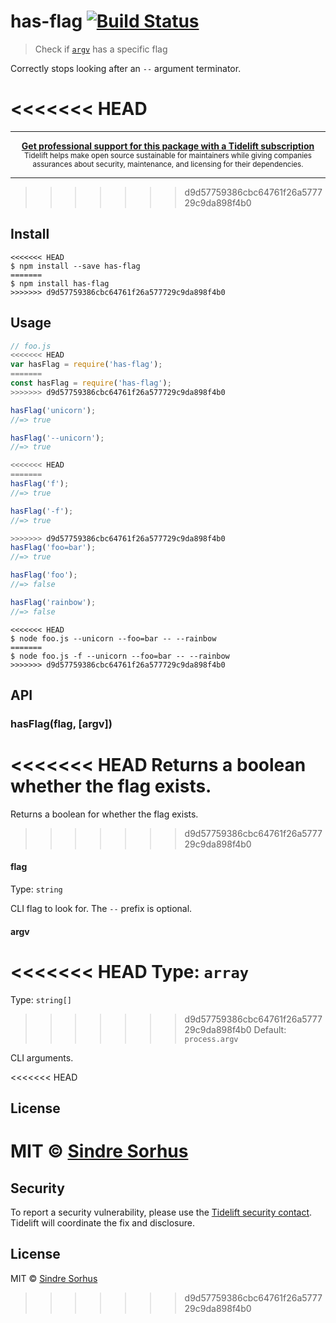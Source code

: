 # has-flag [![Build Status](https://travis-ci.org/sindresorhus/has-flag.svg?branch=master)](https://travis-ci.org/sindresorhus/has-flag)

> Check if [`argv`](https://nodejs.org/docs/latest/api/process.html#process_process_argv) has a specific flag

Correctly stops looking after an `--` argument terminator.

<<<<<<< HEAD
=======
---

<div align="center">
	<b>
		<a href="https://tidelift.com/subscription/pkg/npm-has-flag?utm_source=npm-has-flag&utm_medium=referral&utm_campaign=readme">Get professional support for this package with a Tidelift subscription</a>
	</b>
	<br>
	<sub>
		Tidelift helps make open source sustainable for maintainers while giving companies<br>assurances about security, maintenance, and licensing for their dependencies.
	</sub>
</div>

---

>>>>>>> d9d57759386cbc64761f26a577729c9da898f4b0

## Install

```
<<<<<<< HEAD
$ npm install --save has-flag
=======
$ npm install has-flag
>>>>>>> d9d57759386cbc64761f26a577729c9da898f4b0
```


## Usage

```js
// foo.js
<<<<<<< HEAD
var hasFlag = require('has-flag');
=======
const hasFlag = require('has-flag');
>>>>>>> d9d57759386cbc64761f26a577729c9da898f4b0

hasFlag('unicorn');
//=> true

hasFlag('--unicorn');
//=> true

<<<<<<< HEAD
=======
hasFlag('f');
//=> true

hasFlag('-f');
//=> true

>>>>>>> d9d57759386cbc64761f26a577729c9da898f4b0
hasFlag('foo=bar');
//=> true

hasFlag('foo');
//=> false

hasFlag('rainbow');
//=> false
```

```
<<<<<<< HEAD
$ node foo.js --unicorn --foo=bar -- --rainbow
=======
$ node foo.js -f --unicorn --foo=bar -- --rainbow
>>>>>>> d9d57759386cbc64761f26a577729c9da898f4b0
```


## API

### hasFlag(flag, [argv])

<<<<<<< HEAD
Returns a boolean whether the flag exists.
=======
Returns a boolean for whether the flag exists.
>>>>>>> d9d57759386cbc64761f26a577729c9da898f4b0

#### flag

Type: `string`

CLI flag to look for. The `--` prefix is optional.

#### argv

<<<<<<< HEAD
Type: `array`  
=======
Type: `string[]`<br>
>>>>>>> d9d57759386cbc64761f26a577729c9da898f4b0
Default: `process.argv`

CLI arguments.


<<<<<<< HEAD
## License

MIT © [Sindre Sorhus](http://sindresorhus.com)
=======
## Security

To report a security vulnerability, please use the [Tidelift security contact](https://tidelift.com/security). Tidelift will coordinate the fix and disclosure.


## License

MIT © [Sindre Sorhus](https://sindresorhus.com)
>>>>>>> d9d57759386cbc64761f26a577729c9da898f4b0
